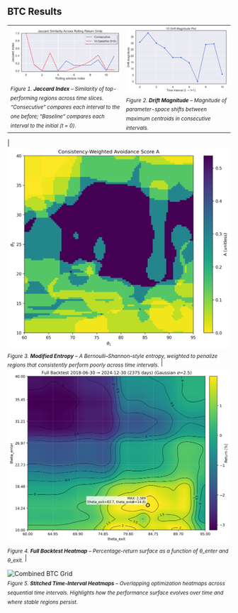 ## BTC Results

|  |  |
|-------------|--------------|
| ![Jaccard](../master_figures/Strat_SMA200_BTC_jaccard_figure.png)<br/><sub>*Figure 1. **Jaccard Index** – Similarity of top-performing regions across time slices. “Consecutive” compares each interval to the one before; “Baseline” compares each interval to the initial (t = 0).* </sub> | ![Drift](../master_figures/Strat_SMA200_BTC_drift_magnitude_figure.png)<br/><sub>*Figure 2. **Drift Magnitude** – Magnitude of parameter-space shifts between maximum centroids in consecutive intervals.*</sub> |

| ![Entropy](../master_figures/Strat_SMA200_BTC_modifed_entropy_figure.png)<br/><sub>*Figure 3. **Modified Entropy** – A Bernoulli–Shannon–style entropy, weighted to penalize regions that consistently perform poorly across time intervals.*</sub> | ![Heatmap](../master_figures/Strat_SMA200_BTC_full_backtest_heatmap_figure.png)<br/><sub>*Figure 4. **Full Backtest Heatmap** – Percentage-return surface as a function of θ_enter and θ_exit.*</sub> |

![Combined BTC Grid](../master_figures/combined_3x4_grid_BTC.png)  
<sub>*Figure 5. **Stitched Time-Interval Heatmaps** – Overlapping optimization heatmaps across sequential time intervals. Highlights how the performance surface evolves over time and where stable regions persist.*</sub>
